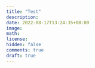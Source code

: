```yaml
---
title: "Test"
description:
date: 2022-08-17T13:24:35+08:00
image:
math:
license:
hidden: false
comments: true
draft: true
---
```

